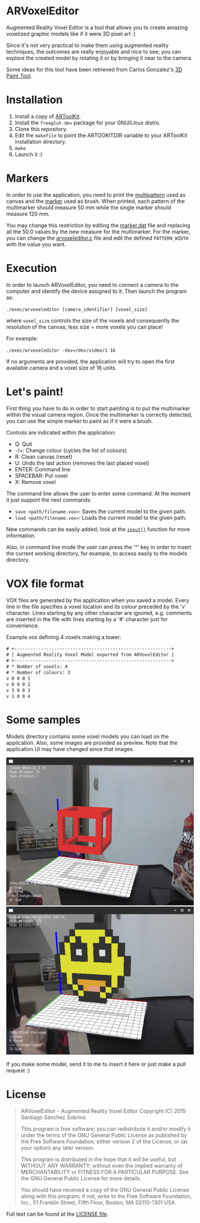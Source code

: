 # ARVoxelEditor
Augmented Reality Voxel Editor is a tool that allows you to create
amazing voxelized graphic models like if it were 3D pixel art :)

Since it's not very practical to make them using augmented reality
techniques, the outcomes are really enjoyable and nice to see; you can
explore the created model by rotating it or by bringing it near to the
camera.

Some ideas for this tool have been retrieved from Carlos Gonzalez's
[3D Paint Tool](http://youtu.be/Gc6lAOH_2zg).

Installation
============

1. Install a copy of [ARToolKit](http://artoolkit.sourceforge.net/).
2. Install the `freeglut-dev` package for your GNU/Linux distro.
3. Clone this repository.
4. Edit the `makefile` to point the ARTOOKITDIR variable to your
ARToolKit installation directory.
5. `make`
6. Launch it :)

Markers
=======

In order to use the application, you need to print the [multipattern](https://github.com/SanchezSobrino/ARVoxelEditor/blob/master/data/multipattern.pdf)
used as canvas and the [marker](https://github.com/SanchezSobrino/ARVoxelEditor/blob/master/data/basicpattern.pdf) 
used as brush. When printed, each pattern of the multimarker should measure 50 mm while 
the single marker should measure 120 mm.

You may change this restriction by editing the [marker.dat](https://github.com/SanchezSobrino/ARVoxelEditor/blob/master/data/marker.dat)
file and replacing all the 50.0 values by the new measure for the multimarker. For the 
marker, you can change the [arvoxeleditor.c](https://github.com/SanchezSobrino/ARVoxelEditor/blob/master/src/arvoxeleditor.c) 
file and edit the defined `PATTERN_WIDTH` with the value you want.

Execution
=========

In order to launch ARVoxelEditor, you need to connect a camera to the
computer and identify the device assigned to it. Then launch the
program as:

`./exec/arvoxeleditor [camera_identifier] [voxel_size]`

where `voxel_size` controls the size of the voxels and consequently
the resolution of the canvas; less size = more voxels you can place!

For example:

`./exec/arvoxeleditor -dev=/dev/video/1 16`

If no arguments are provided, the application will try to open the first
available camera and a voxel size of 16 units.

Let's paint!
============

First thing you have to do in order to start painting is to put the
multimarker within the visual camera region. Once the multimarker
is correctly detected, you can use the simple marker to paint as if
it were a brush.

Controls are indicated within the application:
- Q: Quit
- -/+: Change colour (cycles the list of colours)
- R: Clean canvas (reset)
- U: Undo the last action (removes the last placed voxel)
- ENTER: Command line
- SPACEBAR: Put voxel
- X: Remove voxel

The command line allows the user to enter some command. At the moment it
just support the next commands:
- `save <path/filename.vox>`: Saves the current model to the given path.
- `load <path/filename.vox>`: Loads the current model to the given path.

New commands can be easily added; look at the
[`input()`](https://github.com/SanchezSobrino/ARVoxelEditor/blob/master/src/functions.c#L144) function for more
information.

Also, in command line mode the user can press the '^' key in order to insert the
current working directory, for example, to access easily to the models
directory.

VOX file format
===============

VOX files are generated by the application when you saved a model. Every line
in the file specifies a voxel location and its colour preceded by the 'v' character.
Lines starting by any other character are ignored, e.g. comments are inserted
in the file with lines starting by a '#' character just for convenience.

Example.vox defining 4 voxels making a tower:

```
# +-----------------------------------------------------------+
# | Augmented Reality Voxel Model exported from ARVoxelEditor |
# +-----------------------------------------------------------+
# * Number of voxels: 4
# * Number of colours: 3
v 0 0 0 1
v 0 0 0 2
v 3 0 0 3
v 1 0 0 4
```

Some samples
============

Models directory contains some voxel models you can load on the application.
Also, some images are provided as preview. Note that the application UI may have
changed since that images.

![.](https://github.com/SanchezSobrino/ARVoxelEditor/blob/master/models/wired_cube.png "A wired cube made of voxels")
![.](https://github.com/SanchezSobrino/ARVoxelEditor/blob/master/models/smiley.png "A smiley face made of voxels")

If you make some model, send it to me to insert it here or just make a pull request :)

License
=======

> ARVoxelEditor - Augmented Reality Voxel Editor
> Copyright (C) 2015 Santiago Sánchez Sobrino
>
> This program is free software; you can redistribute it and/or modify
> it under the terms of the GNU General Public License as published by
> the Free Software Foundation; either version 2 of the License, or
> (at your option) any later version.
>
> This program is distributed in the hope that it will be useful,
> but WITHOUT ANY WARRANTY; without even the implied warranty of
> MERCHANTABILITY or FITNESS FOR A PARTICULAR PURPOSE. See the
> GNU General Public License for more details.
>
> You should have received a copy of the GNU General Public License along
> with this program; if not, write to the Free Software Foundation, Inc.,
> 51 Franklin Street, Fifth Floor, Boston, MA 02110-1301 USA.

Full text can be found at the [LICENSE file](https://github.com/SanchezSobrino/ARVoxelEditor/blob/master/LICENSE).
